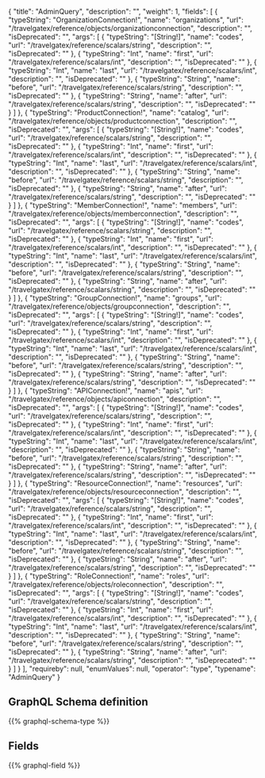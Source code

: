 {
  "title": "AdminQuery",
  "description": "",
  "weight": 1,
  "fields": [
    {
      "typeString": "OrganizationConnection!",
      "name": "organizations",
      "url": "/travelgatex/reference/objects/organizationconnection",
      "description": "",
      "isDeprecated": "",
      "args": [
        {
          "typeString": "[String!]",
          "name": "codes",
          "url": "/travelgatex/reference/scalars/string",
          "description": "",
          "isDeprecated": ""
        },
        {
          "typeString": "Int",
          "name": "first",
          "url": "/travelgatex/reference/scalars/int",
          "description": "",
          "isDeprecated": ""
        },
        {
          "typeString": "Int",
          "name": "last",
          "url": "/travelgatex/reference/scalars/int",
          "description": "",
          "isDeprecated": ""
        },
        {
          "typeString": "String",
          "name": "before",
          "url": "/travelgatex/reference/scalars/string",
          "description": "",
          "isDeprecated": ""
        },
        {
          "typeString": "String",
          "name": "after",
          "url": "/travelgatex/reference/scalars/string",
          "description": "",
          "isDeprecated": ""
        }
      ]
    },
    {
      "typeString": "ProductConnection!",
      "name": "catalog",
      "url": "/travelgatex/reference/objects/productconnection",
      "description": "",
      "isDeprecated": "",
      "args": [
        {
          "typeString": "[String!]",
          "name": "codes",
          "url": "/travelgatex/reference/scalars/string",
          "description": "",
          "isDeprecated": ""
        },
        {
          "typeString": "Int",
          "name": "first",
          "url": "/travelgatex/reference/scalars/int",
          "description": "",
          "isDeprecated": ""
        },
        {
          "typeString": "Int",
          "name": "last",
          "url": "/travelgatex/reference/scalars/int",
          "description": "",
          "isDeprecated": ""
        },
        {
          "typeString": "String",
          "name": "before",
          "url": "/travelgatex/reference/scalars/string",
          "description": "",
          "isDeprecated": ""
        },
        {
          "typeString": "String",
          "name": "after",
          "url": "/travelgatex/reference/scalars/string",
          "description": "",
          "isDeprecated": ""
        }
      ]
    },
    {
      "typeString": "MemberConnection!",
      "name": "members",
      "url": "/travelgatex/reference/objects/memberconnection",
      "description": "",
      "isDeprecated": "",
      "args": [
        {
          "typeString": "[String!]",
          "name": "codes",
          "url": "/travelgatex/reference/scalars/string",
          "description": "",
          "isDeprecated": ""
        },
        {
          "typeString": "Int",
          "name": "first",
          "url": "/travelgatex/reference/scalars/int",
          "description": "",
          "isDeprecated": ""
        },
        {
          "typeString": "Int",
          "name": "last",
          "url": "/travelgatex/reference/scalars/int",
          "description": "",
          "isDeprecated": ""
        },
        {
          "typeString": "String",
          "name": "before",
          "url": "/travelgatex/reference/scalars/string",
          "description": "",
          "isDeprecated": ""
        },
        {
          "typeString": "String",
          "name": "after",
          "url": "/travelgatex/reference/scalars/string",
          "description": "",
          "isDeprecated": ""
        }
      ]
    },
    {
      "typeString": "GroupConnection!",
      "name": "groups",
      "url": "/travelgatex/reference/objects/groupconnection",
      "description": "",
      "isDeprecated": "",
      "args": [
        {
          "typeString": "[String!]",
          "name": "codes",
          "url": "/travelgatex/reference/scalars/string",
          "description": "",
          "isDeprecated": ""
        },
        {
          "typeString": "Int",
          "name": "first",
          "url": "/travelgatex/reference/scalars/int",
          "description": "",
          "isDeprecated": ""
        },
        {
          "typeString": "Int",
          "name": "last",
          "url": "/travelgatex/reference/scalars/int",
          "description": "",
          "isDeprecated": ""
        },
        {
          "typeString": "String",
          "name": "before",
          "url": "/travelgatex/reference/scalars/string",
          "description": "",
          "isDeprecated": ""
        },
        {
          "typeString": "String",
          "name": "after",
          "url": "/travelgatex/reference/scalars/string",
          "description": "",
          "isDeprecated": ""
        }
      ]
    },
    {
      "typeString": "APIConnection!",
      "name": "apis",
      "url": "/travelgatex/reference/objects/apiconnection",
      "description": "",
      "isDeprecated": "",
      "args": [
        {
          "typeString": "[String!]",
          "name": "codes",
          "url": "/travelgatex/reference/scalars/string",
          "description": "",
          "isDeprecated": ""
        },
        {
          "typeString": "Int",
          "name": "first",
          "url": "/travelgatex/reference/scalars/int",
          "description": "",
          "isDeprecated": ""
        },
        {
          "typeString": "Int",
          "name": "last",
          "url": "/travelgatex/reference/scalars/int",
          "description": "",
          "isDeprecated": ""
        },
        {
          "typeString": "String",
          "name": "before",
          "url": "/travelgatex/reference/scalars/string",
          "description": "",
          "isDeprecated": ""
        },
        {
          "typeString": "String",
          "name": "after",
          "url": "/travelgatex/reference/scalars/string",
          "description": "",
          "isDeprecated": ""
        }
      ]
    },
    {
      "typeString": "ResourceConnection!",
      "name": "resources",
      "url": "/travelgatex/reference/objects/resourceconnection",
      "description": "",
      "isDeprecated": "",
      "args": [
        {
          "typeString": "[String!]",
          "name": "codes",
          "url": "/travelgatex/reference/scalars/string",
          "description": "",
          "isDeprecated": ""
        },
        {
          "typeString": "Int",
          "name": "first",
          "url": "/travelgatex/reference/scalars/int",
          "description": "",
          "isDeprecated": ""
        },
        {
          "typeString": "Int",
          "name": "last",
          "url": "/travelgatex/reference/scalars/int",
          "description": "",
          "isDeprecated": ""
        },
        {
          "typeString": "String",
          "name": "before",
          "url": "/travelgatex/reference/scalars/string",
          "description": "",
          "isDeprecated": ""
        },
        {
          "typeString": "String",
          "name": "after",
          "url": "/travelgatex/reference/scalars/string",
          "description": "",
          "isDeprecated": ""
        }
      ]
    },
    {
      "typeString": "RoleConnection!",
      "name": "roles",
      "url": "/travelgatex/reference/objects/roleconnection",
      "description": "",
      "isDeprecated": "",
      "args": [
        {
          "typeString": "[String!]",
          "name": "codes",
          "url": "/travelgatex/reference/scalars/string",
          "description": "",
          "isDeprecated": ""
        },
        {
          "typeString": "Int",
          "name": "first",
          "url": "/travelgatex/reference/scalars/int",
          "description": "",
          "isDeprecated": ""
        },
        {
          "typeString": "Int",
          "name": "last",
          "url": "/travelgatex/reference/scalars/int",
          "description": "",
          "isDeprecated": ""
        },
        {
          "typeString": "String",
          "name": "before",
          "url": "/travelgatex/reference/scalars/string",
          "description": "",
          "isDeprecated": ""
        },
        {
          "typeString": "String",
          "name": "after",
          "url": "/travelgatex/reference/scalars/string",
          "description": "",
          "isDeprecated": ""
        }
      ]
    }
  ],
  "requireby": null,
  "enumValues": null,
  "operator": "type",
  "typename": "AdminQuery"
}
## GraphQL Schema definition

{{% graphql-schema-type %}}

## Fields

{{% graphql-field %}}
